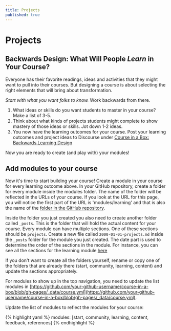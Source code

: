 ```yaml
---
title: Projects
published: true
---
```


# Projects

## Backwards Design: What Will People *Learn* in Your Course?
Everyone has their favorite readings, ideas and activities that they might want to pull into their courses. But designing a course is about selecting the right elements that will bring about transformation. 

*Start with what you want folks to know.* Work backwards from there. 

1. What ideas or skills do you want students to master in your course? Make a list of 3-5. 
2. Think about what kinds of projects students might complete to show mastery of those ideas or skills. Jot down 1-2 ideas.
3. You now have the learning outcomes for your course. Post your learning outcomes and project ideas to Discourse under [Course in a Box: Backwards Learning Design](http://community.p2pu.org/t/course-in-a-box-backwards-learning-design/1224)

Now you are ready to create (and play with) your modules!




## Add modules to your course

Now it's time to start building your course! Create a module in your course for every learning outcome above. In your GitHub repository, create a folder for every module inside the modules folder. The name of the folder will be reflected in the URLs of your course. If you look at the URL for this page, you will notice the first part of the URL is 'modules/learning' and that is also the name of the [folder in the GitHub repository](https://github.com/p2pu/course-in-a-box/tree/gh-pages/modules/learning/).

Inside the folder you just created you also need to create another folder called `_posts`. This is the folder that will hold the actual content for your course. Every module can have multiple sections. One of these sections should be `projects`. Create a new file called `2000-01-01-projects.md` inside the `_posts` folder for the module you just created. The date part is used to determine the order of the sections in the module. For instance, you can see all the sections for the learning module [here](https://github.com/p2pu/course-in-a-box/tree/gh-pages/modules/learning/_posts)

If you don't want to create all the folders yourself, rename or copy one of the folders that are already there (start, community, learning, content) and update the sections appropriately.

For modules to show up in the top navigation, you need to update the list modules in [https://github.com/your-github-username/course-in-a-box/blob/gh-pages/_data/course.yml](https://github.com/your-github-username/course-in-a-box/blob/gh-pages/_data/course.yml).

Update the list of modules to reflect the modules for your course:

{% highlight yaml %}
modules: [start, community, learning, content, feedback, references]
{% endhighlight %}